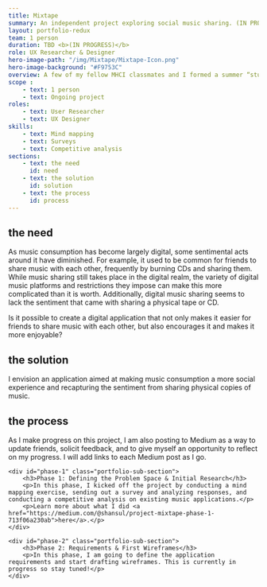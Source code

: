 ```yaml
---
title: Mixtape
summary: An independent project exploring social music sharing. (IN PROGRESS)
layout: portfolio-redux
team: 1 person
duration: TBD <b>(IN PROGRESS)</b>
role: UX Researcher & Designer
hero-image-path: "/img/Mixtape/Mixtape-Icon.png"
hero-image-background: "#F9753C"
overview: A few of my fellow MHCI classmates and I formed a summer “study” group with the goal of getting more practice on what we have learned over the past two semesters. Our first project is a mobile application design (or redesign), where we will rapidly conduct research, create wireframes, and finish with a high-fidelity visual design, including animations.<br/><br/>I chose to focus on developing a concept for a social music sharing application, aimed at connecting friends and making it easier for them to socialize through music.<br/><br/>This project is still a <b>work in progress</b>. However, since this is my passion project, I thought my portfolio would be incomplete without giving it a mention. I will be making updates as I continue working on it, including specifying features, information architecture, and wireframes. Come back soon!
scope :
    - text: 1 person
    - text: Ongoing project
roles:
    - text: User Researcher
    - text: UX Designer
skills:
    - text: Mind mapping
    - text: Surveys
    - text: Competitive analysis
sections:
    - text: the need
      id: need
    - text: the solution
      id: solution
    - text: the process
      id: process
---
```


<div id="need" class="portfolio-section">
    <h2>the need</h2>
    <p>As music consumption has become largely digital, some sentimental acts around it have diminished. For example, it used to be common for friends to share music with each other, frequently by burning CDs and sharing them. While music sharing still takes place in the digital realm, the variety of digital music platforms and restrictions they impose can make this more complicated than it is worth. Additionally, digital music sharing seems to lack the sentiment that came with sharing a physical tape or CD.</p>
    <p>Is it possible to create a digital application that not only makes it easier for friends to share music with each other, but also encourages it and makes it more enjoyable?</p>
</div>

<div id="solution" class="portfolio-section">
    <h2>the solution</h2>
    <p>I envision an application aimed at making music consumption a more social experience and recapturing the sentiment from sharing physical copies of music.</p>
</div>

<div id="process" class="portfolio-section">
    <h2>the process</h2>
    <p>As I make progress on this project, I am also posting to Medium as a way to update friends, solicit feedback, and to give myself an opportunity to reflect on my progress. I will add links to each Medium post as I go.</p>
    
    <div id="phase-1" class="portfolio-sub-section">
        <h3>Phase 1: Defining the Problem Space & Initial Research</h3>
        <p>In this phase, I kicked off the project by conducting a mind mapping exercise, sending out a survey and analyzing responses, and conducting a competitive analysis on existing music applications.</p>
        <p>Learn more about what I did <a href="https://medium.com/@shansul/project-mixtape-phase-1-713f06a230ab">here</a>.</p>
    </div>

    <div id="phase-2" class="portfolio-sub-section">
        <h3>Phase 2: Requirements & First Wireframes</h3>
        <p>In this phase, I am going to define the application requirements and start drafting wireframes. This is currently in progress so stay tuned!</p>
    </div>
</div>